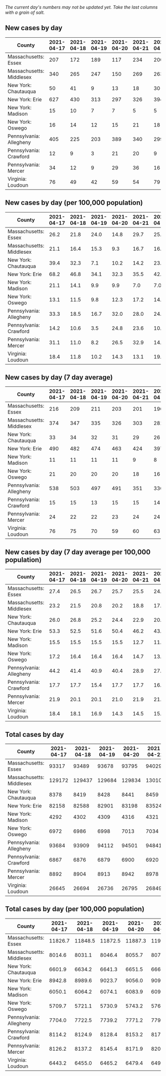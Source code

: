 _The current day's numbers may not be updated yet. Take the last columns with a grain of salt._
## New cases by day

| County | 2021-04-17 | 2021-04-18 | 2021-04-19 | 2021-04-20 | 2021-04-21 | 2021-04-22 | 2021-04-23 |
| --- | --- | --- | --- | --- | --- | --- | --- |
| Massachusetts: Essex | 207 | 172 | 189 | 117 | 234 | 200 |  |
| Massachusetts: Middlesex | 340 | 265 | 247 | 150 | 269 | 263 |  |
| New York: Chautauqua | 50 | 41 | 9 | 13 | 18 | 30 |  |
| New York: Erie | 627 | 430 | 313 | 297 | 326 | 394 |  |
| New York: Madison | 15 | 10 | 7 | 7 | 5 | 5 |  |
| New York: Oswego | 16 | 14 | 12 | 15 | 21 | 18 |  |
| Pennsylvania: Allegheny | 405 | 225 | 203 | 389 | 340 | 299 |  |
| Pennsylvania: Crawford | 12 | 9 | 3 | 21 | 20 | 9 |  |
| Pennsylvania: Mercer | 34 | 12 | 9 | 29 | 36 | 16 |  |
| Virginia: Loudoun | 76 | 49 | 42 | 59 | 54 | 79 |  |

## New cases by day (per 100,000 population)

| County | 2021-04-17 | 2021-04-18 | 2021-04-19 | 2021-04-20 | 2021-04-21 | 2021-04-22 | 2021-04-23 |
| --- | --- | --- | --- | --- | --- | --- | --- |
| Massachusetts: Essex | 26.2 | 21.8 | 24.0 | 14.8 | 29.7 | 25.3 |  |
| Massachusetts: Middlesex | 21.1 | 16.4 | 15.3 | 9.3 | 16.7 | 16.3 |  |
| New York: Chautauqua | 39.4 | 32.3 | 7.1 | 10.2 | 14.2 | 23.6 |  |
| New York: Erie | 68.2 | 46.8 | 34.1 | 32.3 | 35.5 | 42.9 |  |
| New York: Madison | 21.1 | 14.1 | 9.9 | 9.9 | 7.0 | 7.0 |  |
| New York: Oswego | 13.1 | 11.5 | 9.8 | 12.3 | 17.2 | 14.7 |  |
| Pennsylvania: Allegheny | 33.3 | 18.5 | 16.7 | 32.0 | 28.0 | 24.6 |  |
| Pennsylvania: Crawford | 14.2 | 10.6 | 3.5 | 24.8 | 23.6 | 10.6 |  |
| Pennsylvania: Mercer | 31.1 | 11.0 | 8.2 | 26.5 | 32.9 | 14.6 |  |
| Virginia: Loudoun | 18.4 | 11.8 | 10.2 | 14.3 | 13.1 | 19.1 |  |

## New cases by day (7 day average)

| County | 2021-04-17 | 2021-04-18 | 2021-04-19 | 2021-04-20 | 2021-04-21 | 2021-04-22 | 2021-04-23 |
| --- | --- | --- | --- | --- | --- | --- | --- |
| Massachusetts: Essex | 216 | 209 | 211 | 203 | 201 | 196 |  |
| Massachusetts: Middlesex | 374 | 347 | 335 | 326 | 303 | 281 |  |
| New York: Chautauqua | 33 | 34 | 32 | 31 | 29 | 26 |  |
| New York: Erie | 490 | 482 | 474 | 463 | 424 | 397 |  |
| New York: Madison | 11 | 11 | 11 | 11 | 9 | 8 |  |
| New York: Oswego | 21 | 20 | 20 | 20 | 18 | 16 |  |
| Pennsylvania: Allegheny | 538 | 503 | 497 | 491 | 351 | 336 |  |
| Pennsylvania: Crawford | 15 | 15 | 13 | 15 | 15 | 14 |  |
| Pennsylvania: Mercer | 24 | 22 | 22 | 23 | 24 | 24 |  |
| Virginia: Loudoun | 76 | 75 | 70 | 59 | 60 | 63 |  |

## New cases by day (7 day average per 100,000 population)

| County | 2021-04-17 | 2021-04-18 | 2021-04-19 | 2021-04-20 | 2021-04-21 | 2021-04-22 | 2021-04-23 |
| --- | --- | --- | --- | --- | --- | --- | --- |
| Massachusetts: Essex | 27.4 | 26.5 | 26.7 | 25.7 | 25.5 | 24.8 |  |
| Massachusetts: Middlesex | 23.2 | 21.5 | 20.8 | 20.2 | 18.8 | 17.4 |  |
| New York: Chautauqua | 26.0 | 26.8 | 25.2 | 24.4 | 22.9 | 20.5 |  |
| New York: Erie | 53.3 | 52.5 | 51.6 | 50.4 | 46.2 | 43.2 |  |
| New York: Madison | 15.5 | 15.5 | 15.5 | 15.5 | 12.7 | 11.3 |  |
| New York: Oswego | 17.2 | 16.4 | 16.4 | 16.4 | 14.7 | 13.1 |  |
| Pennsylvania: Allegheny | 44.2 | 41.4 | 40.9 | 40.4 | 28.9 | 27.6 |  |
| Pennsylvania: Crawford | 17.7 | 17.7 | 15.4 | 17.7 | 17.7 | 16.5 |  |
| Pennsylvania: Mercer | 21.9 | 20.1 | 20.1 | 21.0 | 21.9 | 21.9 |  |
| Virginia: Loudoun | 18.4 | 18.1 | 16.9 | 14.3 | 14.5 | 15.2 |  |

## Total cases by day

| County | 2021-04-17 | 2021-04-18 | 2021-04-19 | 2021-04-20 | 2021-04-21 | 2021-04-22 | 2021-04-23 |
| --- | --- | --- | --- | --- | --- | --- | --- |
| Massachusetts: Essex | 93317 | 93489 | 93678 | 93795 | 94029 | 94229 |  |
| Massachusetts: Middlesex | 129172 | 129437 | 129684 | 129834 | 130103 | 130366 |  |
| New York: Chautauqua | 8378 | 8419 | 8428 | 8441 | 8459 | 8489 |  |
| New York: Erie | 82158 | 82588 | 82901 | 83198 | 83524 | 83918 |  |
| New York: Madison | 4292 | 4302 | 4309 | 4316 | 4321 | 4326 |  |
| New York: Oswego | 6972 | 6986 | 6998 | 7013 | 7034 | 7052 |  |
| Pennsylvania: Allegheny | 93684 | 93909 | 94112 | 94501 | 94841 | 95140 |  |
| Pennsylvania: Crawford | 6867 | 6876 | 6879 | 6900 | 6920 | 6929 |  |
| Pennsylvania: Mercer | 8892 | 8904 | 8913 | 8942 | 8978 | 8994 |  |
| Virginia: Loudoun | 26645 | 26694 | 26736 | 26795 | 26849 | 26928 |  |

## Total cases by day (per 100,000 population)

| County | 2021-04-17 | 2021-04-18 | 2021-04-19 | 2021-04-20 | 2021-04-21 | 2021-04-22 | 2021-04-23 |
| --- | --- | --- | --- | --- | --- | --- | --- |
| Massachusetts: Essex | 11826.7 | 11848.5 | 11872.5 | 11887.3 | 11917.0 | 11942.3 |  |
| Massachusetts: Middlesex | 8014.6 | 8031.1 | 8046.4 | 8055.7 | 8072.4 | 8088.7 |  |
| New York: Chautauqua | 6601.9 | 6634.2 | 6641.3 | 6651.5 | 6665.7 | 6689.4 |  |
| New York: Erie | 8942.8 | 8989.6 | 9023.7 | 9056.0 | 9091.5 | 9134.4 |  |
| New York: Madison | 6050.1 | 6064.2 | 6074.1 | 6083.9 | 6091.0 | 6098.0 |  |
| New York: Oswego | 5709.7 | 5721.1 | 5730.9 | 5743.2 | 5760.4 | 5775.2 |  |
| Pennsylvania: Allegheny | 7704.0 | 7722.5 | 7739.2 | 7771.2 | 7799.1 | 7823.7 |  |
| Pennsylvania: Crawford | 8114.2 | 8124.9 | 8128.4 | 8153.2 | 8176.9 | 8187.5 |  |
| Pennsylvania: Mercer | 8126.2 | 8137.2 | 8145.4 | 8171.9 | 8204.8 | 8219.4 |  |
| Virginia: Loudoun | 6443.2 | 6455.0 | 6465.2 | 6479.4 | 6492.5 | 6511.6 |  |
